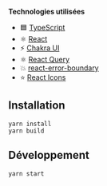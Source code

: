 **Technologies utilisées**

- 🟦 [TypeScript](https://www.typescriptlang.org/)
- ⚛️ [React](https://reactjs.org/)
- ⚡️ [Chakra UI](https://chakra-ui.com/)
- ⚛️ [React Query](https://react-query.tanstack.com/)
- 💥 [react-error-boundary](https://github.com/bvaughn/react-error-boundary)
- ⭐️ [React Icons](https://react-icons.github.io/react-icons/)

## Installation

```
yarn install
yarn build
```

## Développement

```
yarn start
```